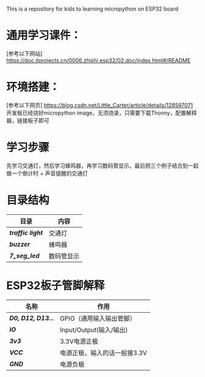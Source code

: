 This is a repository for kids to learning micropython on ESP32 board
# 通用学习课件：
[参考以下网站] https://doc.itprojects.cn/0006.zhishi.esp32/02.doc/index.html#/README
# 环境搭建：
[参考以下网页] https://blog.csdn.net/Little_Carter/article/details/128597071
开发板已经烧好micropython image，无须烧录，只需要下载Thonny，配置解释器，链接板子即可
# 学习步骤
先学习交通灯，然后学习蜂鸣器，再学习数码管显示。最后把三个例子结合到一起做一个倒计时 + 声音提醒的交通灯
# 目录结构
|目录|内容|
|---|---|
|***traffic light***|交通灯|
|***buzzer***| 蜂鸣器 |
|***7_seg_led***| 数码管显示 |

# ESP32板子管脚解释
|名称|作用|
|---|---|
|***D0, D12, D13...***|GPIO（通用输入输出管脚）|
|***IO*** |Input/Output(输入/输出)|
|***3v3***|3.3V电源正极|
|***VCC*** |电源正极，输入的话一般接3.3V|
|***GND*** |电源负极|

